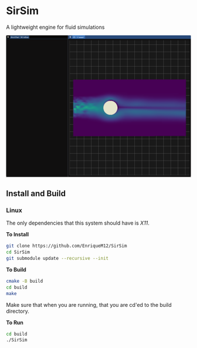 # SirSim
A lightweight engine for fluid simulations

![Simulation](docs/title.png)

## Install and Build
### Linux 
The only dependencies that this system should have is *X11*.

__To Install__
```bash
git clone https://github.com/EnriqueM12/SirSim
cd SirSim
git submodule update --recursive --init
```

__To Build__
```bash
cmake -B build
cd build
make
```

Make sure that when you are running, that you are cd'ed to the build
directory.

__To Run__
```bash
cd build
./SirSim
```

